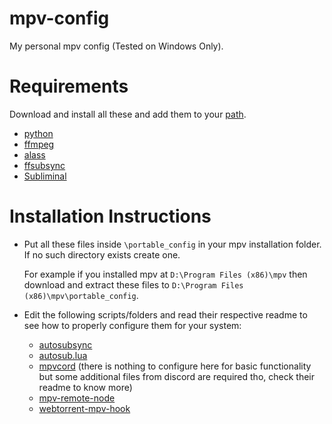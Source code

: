# mpv-config
My personal mpv config (Tested on Windows Only).
# Requirements
Download and install all these and add them to your [path](https://helpdeskgeek.com/windows-10/add-windows-path-environment-variable/).
* [python](https://www.python.org/downloads/)
* [ffmpeg](https://ffmpeg.org/download.html#build-windows)
* [alass](https://github.com/kaegi/alass)
* [ffsubsync](https://github.com/smacke/ffsubsync)
* [Subliminal](https://github.com/Diaoul/subliminal)
# Installation Instructions
* Put all these files inside `\portable_config` in your mpv installation folder. If no such directory exists create one.

  For example if you installed mpv at `D:\Program Files (x86)\mpv` then download and extract these files to `D:\Program Files (x86)\mpv\portable_config`.

* Edit the following scripts/folders and read their respective readme to see how to properly configure them for your system:
  * [autosubsync](https://github.com/joaquintorres/autosubsync-mpv)
  * [autosub.lua](https://github.com/davidde/mpv-autosub)
  * [mpvcord](https://github.com/yutotakano/mpvcord) (there is nothing to configure here for basic functionality but some additional files from discord are required tho, check their readme to know more)
  * [mpv-remote-node](https://github.com/husudosu/mpv-remote-node)
  * [webtorrent-mpv-hook](https://github.com/mrxdst/webtorrent-mpv-hook)
